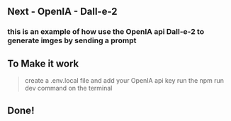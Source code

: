 
## Next - OpenIA - Dall-e-2 
### this is an example of how use the OpenIA api Dall-e-2 to generate imges by sending a prompt
## To Make it work
> create a .env.local file and add your OpenIA api key 
> run the npm run dev command on the terminal
## Done!
